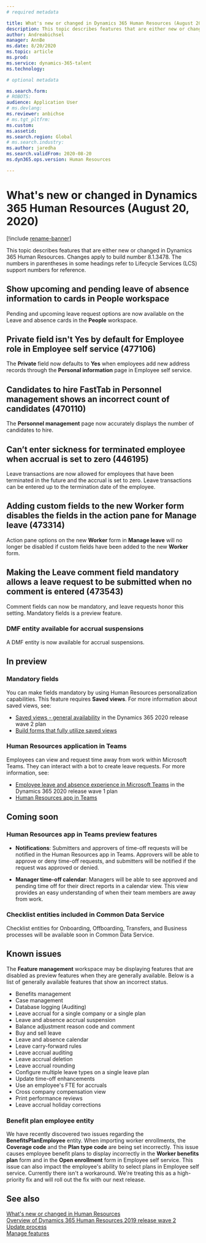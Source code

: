 ```yaml
---
# required metadata

title: What's new or changed in Dynamics 365 Human Resources (August 20, 2020)
description: This topic describes features that are either new or changed in Microsoft Dynamics 365 Human Resources for August 20, 2020.
author: Andreabichsel
manager: AnnBe
ms.date: 8/20/2020
ms.topic: article
ms.prod: 
ms.service: dynamics-365-talent
ms.technology: 

# optional metadata

ms.search.form: 
# ROBOTS: 
audience: Application User
# ms.devlang: 
ms.reviewer: anbichse
# ms.tgt_pltfrm: 
ms.custom: 
ms.assetid: 
ms.search.region: Global
# ms.search.industry: 
ms.author: jaredha
ms.search.validFrom: 2020-08-20
ms.dyn365.ops.version: Human Resources

---
```


# What's new or changed in Dynamics 365 Human Resources (August 20, 2020)

[!include [rename-banner](~/includes/cc-data-platform-banner.md)]

This topic describes features that are either new or changed in Dynamics 365 Human Resources. Changes apply to build number 8.1.3478. The numbers in parentheses in some headings refer to Lifecycle Services (LCS) support numbers for reference.

## Show upcoming and pending leave of absence information to cards in People workspace

Pending and upcoming leave request options are now available on the Leave and absence cards in the **People** workspace.

## Private field isn't Yes by default for Employee role in Employee self service (477106)

The **Private** field now defaults to **Yes** when employees add new address records through the **Personal information** page in Employee self service. 

## Candidates to hire FastTab in Personnel management shows an incorrect count of candidates (470110)

The **Personnel management** page now accurately displays the number of candidates to hire. 

## Can’t enter sickness for terminated employee when accrual is set to zero (446195)

Leave transactions are now allowed for employees that have been terminated in the future and the accrual is set to zero. Leave transactions can be entered up to the termination date of the employee. 

## Adding custom fields to the new Worker form disables the fields in the action pane for Manage leave (473314)

Action pane options on the new **Worker** form in **Manage leave** will no longer be disabled if custom fields have been added to the new **Worker** form.

## Making the Leave comment field mandatory allows a leave request to be submitted when no comment is entered (473543)

Comment fields can now be mandatory, and leave requests honor this setting. Mandatory fields is a preview feature.

### DMF entity available for accrual suspensions

A DMF entity is now available for accrual suspensions.

## In preview

### Mandatory fields

You can make fields mandatory by using Human Resources personalization capabilities. This feature requires **Saved views**. For more information about saved views, see:

- [Saved views - general availability](https://docs.microsoft.com/dynamics365-release-plan/2020wave2/finance-operations/finance-operations-crossapp-capabilities/saved-views--general-availability) in the Dynamics 365 2020 release wave 2 plan
- [Build forms that fully utilize saved views](https://docs.microsoft.com/dynamics365/fin-ops-core/dev-itpro/user-interface/understanding-saved-views)

### Human Resources application in Teams

Employees can view and request time away from work within Microsoft Teams. They can interact with a bot to create leave requests. For more information, see:

- [Employee leave and absence experience in Microsoft Teams](https://docs.microsoft.com/dynamics365-release-plan/2020wave1/dynamics365-human-resources/employee-leave-absence-experience-teams) in the Dynamics 365 2020 release wave 1 plan
- [Human Resources app in Teams](https://go.microsoft.com/fwlink/?linkid=2127841)

## Coming soon

### Human Resources app in Teams preview features
 
-  **Notifications**: Submitters and approvers of time-off requests will be notified in the Human Resources app in Teams. Approvers will be able to approve or deny time-off requests, and submitters will be notified if the request was approved or denied.
 
- **Manager time-off calendar**: Managers will be able to see approved and pending time off for their direct reports in a calendar view. This view provides an easy understanding of when their team members are away from work.

### Checklist entities included in Common Data Service

Checklist entities for Onboarding, Offboarding, Transfers, and Business processes will be available soon in Common Data Service.

## Known issues

The **Feature management** workspace may be displaying features that are disabled as preview features when they are generally available. Below is a list of generally available features that show an incorrect status. 

- Benefits management
- Case management
- Database logging (Auditing)
- Leave accrual for a single company or a single plan
- Leave and absence accrual suspension
- Balance adjustment reason code and comment
- Buy and sell leave
- Leave and absence calendar
- Leave carry-forward rules
- Leave accrual auditing
- Leave accrual deletion
- Leave accrual rounding
- Configure multiple leave types on a single leave plan
- Update time-off enhancements
- Use an employee's FTE for accruals
- Cross company compensation view
- Print performance reviews
- Leave accrual holiday corrections

### Benefit plan employee entity 

We have recently discovered two issues regarding the **BenefitsPlanEmployee** entity. When importing worker enrollments, the **Coverage code** and the **Plan type code** are being set incorrectly. This issue causes employee benefit plans to display incorrectly in the **Worker benefits plan** form and in the **Open enrollment** form in Employee self service. This issue can also impact the employee's ability to select plans in Employee self service. Currently there isn't a workaround. We're treating this as a high-priority fix and will roll out the fix with our next release.

## See also

[What's new or changed in Human Resources](hr-admin-whats-new.md)</br>
[Overview of Dynamics 365 Human Resources 2019 release wave 2](https://docs.microsoft.com/dynamics365-release-plan/2019wave2/dynamics365-human-resources/)</br>
[Update process](hr-admin-setup-update-process.md)</br>
[Manage features](hr-admin-manage-features.md)
